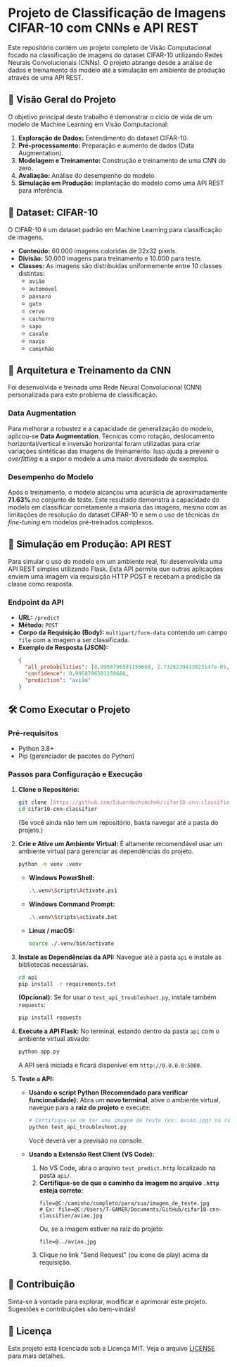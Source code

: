 # Projeto de Classificação de Imagens CIFAR-10 com CNNs e API REST

Este repositório contém um projeto completo de Visão Computacional focado na classificação de imagens do dataset CIFAR-10 utilizando Redes Neurais Convolucionais (CNNs). O projeto abrange desde a análise de dados e treinamento do modelo até a simulação em ambiente de produção através de uma API REST.

## 🌟 Visão Geral do Projeto

O objetivo principal deste trabalho é demonstrar o ciclo de vida de um modelo de Machine Learning em Visão Computacional:

1.  **Exploração de Dados:** Entendimento do dataset CIFAR-10.
2.  **Pré-processamento:** Preparação e aumento de dados (Data Augmentation).
3.  **Modelagem e Treinamento:** Construção e treinamento de uma CNN do zero.
4.  **Avaliação:** Análise do desempenho do modelo.
5.  **Simulação em Produção:** Implantação do modelo como uma API REST para inferência.

## 💾 Dataset: CIFAR-10

O CIFAR-10 é um dataset padrão em Machine Learning para classificação de imagens.

* **Conteúdo:** 60.000 imagens coloridas de 32x32 pixels.
* **Divisão:** 50.000 imagens para treinamento e 10.000 para teste.
* **Classes:** As imagens são distribuídas uniformemente entre 10 classes distintas:
    * `avião`
    * `automóvel`
    * `pássaro`
    * `gato`
    * `cervo`
    * `cachorro`
    * `sapo`
    * `cavalo`
    * `navio`
    * `caminhão`

## 🧠 Arquitetura e Treinamento da CNN

Foi desenvolvida e treinada uma Rede Neural Convolucional (CNN) personalizada para este problema de classificação.

### Data Augmentation

Para melhorar a robustez e a capacidade de generalização do modelo, aplicou-se **Data Augmentation**. Técnicas como rotação, deslocamento horizontal/vertical e inversão horizontal foram utilizadas para criar variações sintéticas das imagens de treinamento. Isso ajuda a prevenir o *overfitting* e a expor o modelo a uma maior diversidade de exemplos.

### Desempenho do Modelo

Após o treinamento, o modelo alcançou uma acurácia de aproximadamente **71.63%** no conjunto de teste. Este resultado demonstra a capacidade do modelo em classificar corretamente a maioria das imagens, mesmo com as limitações de resolução do dataset CIFAR-10 e sem o uso de técnicas de *fine-tuning* em modelos pré-treinados complexos.

## 🚀 Simulação em Produção: API REST

Para simular o uso do modelo em um ambiente real, foi desenvolvida uma API REST simples utilizando Flask. Esta API permite que outras aplicações enviem uma imagem via requisição HTTP POST e recebam a predição da classe como resposta.

### Endpoint da API

* **URL:** `/predict`
* **Método:** `POST`
* **Corpo da Requisição (Body):** `multipart/form-data` contendo um campo `file` com a imagem a ser classificada.
* **Exemplo de Resposta (JSON):**
    ```json
    {
      "all_probabilities": [0.9958796501159668, 2.7326239433023147e-05, ..., 1.3534101526602171e-05],
      "confidence": 0.9958796501159668,
      "prediction": "avião"
    }
    ```

## 🛠️ Como Executar o Projeto

### Pré-requisitos

* Python 3.8+
* Pip (gerenciador de pacotes do Python)

### Passos para Configuração e Execução

1.  **Clone o Repositório:**
    ```bash
    git clone [https://github.com/Eduardochimchek/cifar10-cnn-classifier.git](https://github.com/Eduardochimchek/cifar10-cnn-classifier.git)
    cd cifar10-cnn-classifier
    ```
    (Se você ainda não tem um repositório, basta navegar até a pasta do projeto.)

2.  **Crie e Ative um Ambiente Virtual:**
    É altamente recomendável usar um ambiente virtual para gerenciar as dependências do projeto.
    ```bash
    python -m venv .venv
    ```
    * **Windows PowerShell:**
        ```bash
        .\.venv\Scripts\Activate.ps1
        ```
    * **Windows Command Prompt:**
        ```bash
        .\.venv\Scripts\activate.bat
        ```
    * **Linux / macOS:**
        ```bash
        source ./.venv/bin/activate
        ```

3.  **Instale as Dependências da API:**
    Navegue até a pasta `api` e instale as bibliotecas necessárias.
    ```bash
    cd api
    pip install -r requirements.txt
    ```
    **(Opcional):** Se for usar o `test_api_troubleshoot.py`, instale também `requests`:
    ```bash
    pip install requests
    ```

4.  **Execute a API Flask:**
    No terminal, estando dentro da pasta `api` com o ambiente virtual ativado:
    ```bash
    python app.py
    ```
    A API será iniciada e ficará disponível em `http://0.0.0.0:5000`.

5.  **Teste a API:**

    * **Usando o script Python (Recomendado para verificar funcionalidade):**
        Abra um **novo terminal**, ative o ambiente virtual, navegue para a **raiz do projeto** e execute:
        ```bash
        # Certifique-se de ter uma imagem de teste (ex: aviao.jpg) na raiz do projeto.
        python test_api_troubleshoot.py
        ```
        Você deverá ver a previsão no console.

    * **Usando a Extensão Rest Client (VS Code):**
        1.  No VS Code, abra o arquivo `test_predict.http` localizado na pasta `api/`.
        2.  **Certifique-se de que o caminho da imagem no arquivo `.http` esteja correto:**
            ```http
            file=@C:/caminho/completo/para/sua/imagem_de_teste.jpg
            # Ex: file=@C:/Users/T-GAMER/Documents/GitHub/cifar10-cnn-classifier/aviao.jpg
            ```
            Ou, se a imagem estiver na raiz do projeto:
            ```http
            file=@../aviao.jpg
            ```
        3.  Clique no link "Send Request" (ou ícone de play) acima da requisição.

## 🤝 Contribuição

Sinta-se à vontade para explorar, modificar e aprimorar este projeto. Sugestões e contribuições são bem-vindas!

## 📄 Licença

Este projeto está licenciado sob a Licença MIT. Veja o arquivo [LICENSE](LICENSE) para mais detalhes.